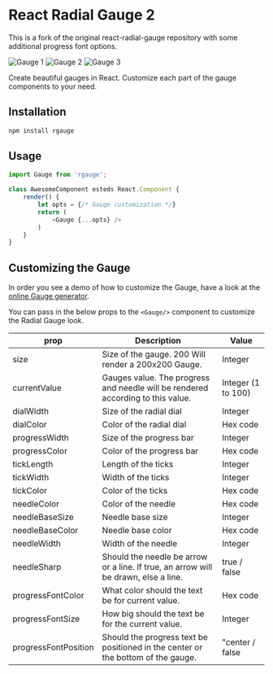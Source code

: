 # React Radial Gauge 2

This is a fork of the original react-radial-gauge repository with some additional progress font options.

![Gauge 1](https://veerasundar.com/img/gauges/opt-1.png) ![Gauge 2](https://veerasundar.com/img/gauges/opt-2.png) ![Gauge 3](https://veerasundar.com/img/gauges/opt-3.png)

Create beautiful gauges in React. Customize each part of the gauge components to your need. 

## Installation

```javascript
npm install rgauge
```

## Usage

```javascript
import Gauge from 'rgauge';

class AwesomeComponent esteds React.Component {
    render() {
        let opts = {/* Gauge customization */}
        return (
            <Gauge {...opts} />
        )
    }
}
```

## Customizing the Gauge

In order you see a demo of how to customize the Gauge, have a look at the [online Gauge generator](https://veerasundar.com/gauge-generator).

You can pass in the below props to the `<Gauge/>` component to customize the Radial Gauge look.

| prop | Description | Value |
|------|-------------|------|
| size | Size of the gauge. 200 Will render a 200x200 Gauge. | Integer |
|currentValue | Gauges value. The progress and needle will be rendered according to this value. | Integer (1 to 100) |
| dialWidth|  Size of the radial dial| Integer |
| dialColor| Color of the radial dial| Hex code  |
| progressWidth| Size of the progress bar | Integer |
| progressColor| Color of the progress bar | Hex code |
| tickLength| Length of the ticks | Integer|
| tickWidth| Width of the ticks | Integer|
| tickColor| Color of the ticks | Hex code |
| needleColor| Color of the needle | Hex code |
| needleBaseSize| Needle base size | Integer|
| needleBaseColor| Needle base color | Hex code |
| needleWidth| Width of the needle | Integer|
| needleSharp| Should the needle be arrow or a line. If true, an arrow will be drawn, else a line.| true / false |
| progressFontColor| What color should the text be for current value.| Hex code |
| progressFontSize| How big should the text be for the current value.| Integer |
| progressFontPosition| Should the progress text be positioned in the center or the bottom of the gauge.| "center / false |




